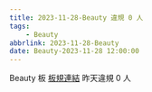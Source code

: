 ```yaml
---
title: 2023-11-28-Beauty 違規 0 人
tags:
    - Beauty
abbrlink: 2023-11-28-Beauty
date: Beauty-2023-11-28 12:00:00
---
```

Beauty 板 [板規連結](https://www.ptt.cc/bbs/Beauty/M.1630069980.A.84B.html)
昨天違規 0 人
